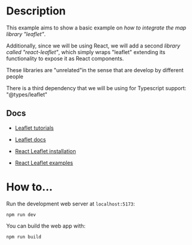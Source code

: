 # Description

This example aims to show a basic example on *how to integrate the map library
"leaflet"*.

Additionally, since we will be using React, we will add a second
*library called "react-leaflet"*, which simply wraps "leaflet" extending its
functionality to expose it as React components.

These libraries are "unrelated"in the sense that are develop by different people

There is a third dependency that we will be using for Typescript support: "@types/leaflet"

## Docs

- [Leaflet tutorials](https://leafletjs.com/examples.html)
- [Leaflet docs](https://leafletjs.com/reference.html)


- [React Leaflet installation](https://react-leaflet.js.org/docs/start-introduction/)
- [React Leaflet examples](https://react-leaflet.js.org/docs/example-popup-marker/)

# How to...

Run the development web server at `localhost:5173`:
```
npm run dev
```

You can build the web app with:
```
npm run build
```

